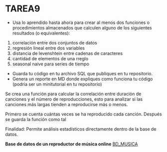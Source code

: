 # TAREA9
- Usa lo aprendido hasta ahora para crear al menos dos funciones o procedimientos almacenados que calculen alguno de los siguientes resultados (o equivalentes):
1. correlación entre dos conjuntos de datos
2. regresión lineal entre dos variables
3. distancia de levenshtein entre cadenas de caracteres
4. cantidad de elementos de una rreglo
5. seasonal naive para series de tiempo

- Guarda tu código en tu archivo SQL que publiques en tu repositorio.
- Genera un reporte en MD donde expliques como funciona tu código (podría ser un minitutorial en tu repositorio)

Se crea una función para calcular la correlación entre duración de canciones y el número de reproducciones, esto para analizar si las canciones más largas tienden a reproducirse más o menos.

Primero se cuenta cuántas veces se ha reproducido cada canción. Después se guarda la función como tal

Finalidad: Permite análisis estadísticos directamente dentro de la base de datos.

**Base de datos de un reproductor de música online**
[BD_MUSICA](/BD%20musica.sql)
